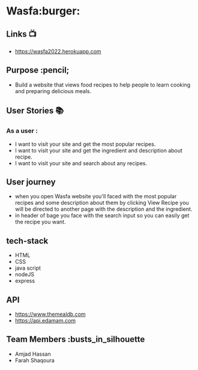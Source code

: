 # Wasfa:burger:

## Links :tv:
- https://wasfa2022.herokuapp.com
## Purpose :pencil;
- Build a website that views food recipes to help people to learn cooking and preparing delicious meals.

## User Stories :books:
### As a user :
- I want to visit your site and get the most popular recipes.
- I want to visit your site and get the ingredient and description about recipe.
- I want to visit your site and search about any recipes.

## User journey 
- when you open Wasfa  website you'll faced with the most popular recipes and some description about them by clicking View Recipe you will be directed to another page with the description and the ingredient.
- in header of bage you face with the search input so you can easily get the recipe you want.

## tech-stack
- HTML
- CSS
- java script 
- nodeJS
- express 

## API
- https://www.themealdb.com
- https://api.edamam.com

## Team Members :busts_in_silhouette
- Amjad Hassan
- Farah Shaqoura
